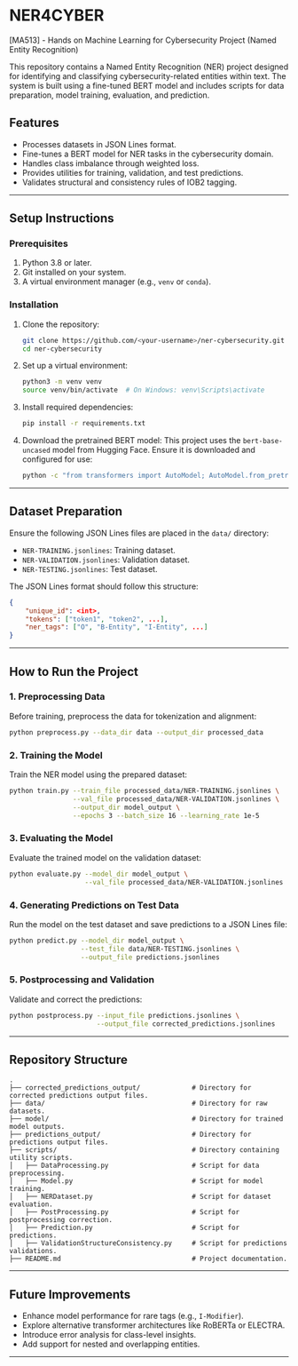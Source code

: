 # NER4CYBER
[MA513] - Hands on Machine Learning for Cybersecurity Project (Named Entity Recognition)

This repository contains a Named Entity Recognition (NER) project designed for identifying and classifying cybersecurity-related entities within text. The system is built using a fine-tuned BERT model and includes scripts for data preparation, model training, evaluation, and prediction.

## Features
- Processes datasets in JSON Lines format.
- Fine-tunes a BERT model for NER tasks in the cybersecurity domain.
- Handles class imbalance through weighted loss.
- Provides utilities for training, validation, and test predictions.
- Validates structural and consistency rules of IOB2 tagging.

---

## Setup Instructions

### Prerequisites
1. Python 3.8 or later.
2. Git installed on your system.
3. A virtual environment manager (e.g., `venv` or `conda`).

### Installation
1. Clone the repository:
   ```bash
   git clone https://github.com/<your-username>/ner-cybersecurity.git
   cd ner-cybersecurity
   ```
2. Set up a virtual environment:
   ```bash
   python3 -m venv venv
   source venv/bin/activate  # On Windows: venv\Scripts\activate
   ```
3. Install required dependencies:
   ```bash
   pip install -r requirements.txt
   ```
4. Download the pretrained BERT model:
   This project uses the `bert-base-uncased` model from Hugging Face. Ensure it is downloaded and configured for use:
   ```bash
   python -c "from transformers import AutoModel; AutoModel.from_pretrained('bert-base-uncased')"
   ```

---

## Dataset Preparation

Ensure the following JSON Lines files are placed in the `data/` directory:
- `NER-TRAINING.jsonlines`: Training dataset.
- `NER-VALIDATION.jsonlines`: Validation dataset.
- `NER-TESTING.jsonlines`: Test dataset.

The JSON Lines format should follow this structure:
```json
{
    "unique_id": <int>,
    "tokens": ["token1", "token2", ...],
    "ner_tags": ["O", "B-Entity", "I-Entity", ...]
}
```

---

## How to Run the Project

### 1. Preprocessing Data
Before training, preprocess the data for tokenization and alignment:
```bash
python preprocess.py --data_dir data --output_dir processed_data
```

### 2. Training the Model
Train the NER model using the prepared dataset:
```bash
python train.py --train_file processed_data/NER-TRAINING.jsonlines \
                --val_file processed_data/NER-VALIDATION.jsonlines \
                --output_dir model_output \
                --epochs 3 --batch_size 16 --learning_rate 1e-5
```

### 3. Evaluating the Model
Evaluate the trained model on the validation dataset:
```bash
python evaluate.py --model_dir model_output \
                   --val_file processed_data/NER-VALIDATION.jsonlines
```

### 4. Generating Predictions on Test Data
Run the model on the test dataset and save predictions to a JSON Lines file:
```bash
python predict.py --model_dir model_output \
                  --test_file data/NER-TESTING.jsonlines \
                  --output_file predictions.jsonlines
```

### 5. Postprocessing and Validation
Validate and correct the predictions:
```bash
python postprocess.py --input_file predictions.jsonlines \
                      --output_file corrected_predictions.jsonlines
```

---

## Repository Structure
```
.
├── corrected_predictions_output/             # Directory for corrected predictions output files.
├── data/                                     # Directory for raw datasets.
├── model/                                    # Directory for trained model outputs.
├── predictions_output/                       # Directory for predictions output files.
├── scripts/                                  # Directory containing utility scripts.
│   ├── DataProcessing.py                     # Script for data preprocessing.
│   ├── Model.py                              # Script for model training.
│   ├── NERDataset.py                         # Script for dataset evaluation.
│   ├── PostProcessing.py                     # Script for postprocessing correction.
│   ├── Prediction.py                         # Script for predictions.
│   ├── ValidationStructureConsistency.py     # Script for predictions validations.
├── README.md                                 # Project documentation.
```

---

## Future Improvements
- Enhance model performance for rare tags (e.g., `I-Modifier`).
- Explore alternative transformer architectures like RoBERTa or ELECTRA.
- Introduce error analysis for class-level insights.
- Add support for nested and overlapping entities.

---



